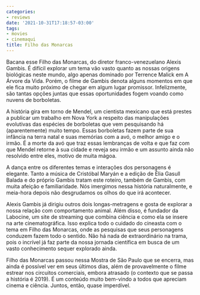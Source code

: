 ```yaml
---
categories:
- reviews
date: '2021-10-31T17:18:57-03:00'
tags:
- movies
- cinemaqui
title: Filho das Monarcas
---
```


Bacana esse Filho das Monarcas, do diretor franco-venezuelano Alexis Gambis. É difícil explorar um tema vão vasto quanto as nossas origens biológicas neste mundo, algo apenas dominado por Terrence Malick em A Árvore da Vida. Porém, o filme de Gambis denota alguns momentos em que ele fica muito próximo de chegar em algum lugar promissor. Infelizmente, são tantas opções juntas que essas oportunidades fogem voando como nuvens de borboletas.

A história gira em torno de Mendel, um cientista mexicano que está prestes a publicar um trabalho em Nova York a respeito das manipulações evolutivas das espécies de borboletas que vem pesquisando há (aparentemente) muito tempo. Essas borboletas fazem parte de sua infância na terra natal e suas memórias com a avó, o melhor amigo e o irmão. É a morte da avó que traz essas lembranças de volta e que faz com que Mendel retorne à sua cidade e reveja seu irmão e um assunto ainda não resolvido entre eles, motivo de muita mágoa.

A dança entre os diferentes temas e interações dos personagens é elegante. Tanto a música de Cristóbal Maryán e a edição de Èlia Gasull Balada e do próprio Gambis tratam este roteiro, também de Gambis, com muita afeição e familiaridade. Nós imergimos nessa história naturalmente, e meia-hora depois não desgrudamos os olhos do que irá acontecer.

Alexis Gambis já dirigiu outros dois longas-metragens e gosta de explorar a nossa relação com comportamento animal. Além disso, é fundador da Labocine, um site de streaming que combina ciência e como ela se insere na arte cinematográfica. Isso explica todo o cuidado do cineasta com o tema em Filho das Monarcas, onde as pesquisas que seus personagens conduzem fazem todo o sentido. Não há nada de extraordinário na trama, pois o incrível já faz parte da nossa jornada científica em busca de um vasto conhecimento sequer explorado ainda.

Filho das Monarcas passou nessa Mostra de São Paulo que se encerra, mas ainda é possível ver em seus últimos dias, além de provavelmente o filme estrear nos circuitos comerciais, embora atrasado (o contexto que se passa a história é 2019). É um conteúdo muito bem-vindo a todos que apreciam cinema e ciência. Juntos, então, quase imperdível.